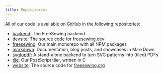 ```yaml
---
title: Repositories
---
```


All of our code is available on GitHub in the following repositories:

 - [backend](/repos/backend): The FreeSewing backend
 - [devsite](/repos/devsite): The source code for [freesewing.dev](https://freesewing.dev)
 - [freesewing](/repos/freesewing): Our main monorepo with all NPM packages
 - [markdown](/repos/markdown): Documentation, blog posts, and showcases in MarkDown
 - [svgtopdf](/repos/svgtopfd): A stand-alone backend to turn SVG patterns into (tiled) PDFs
 - [tile](/repos/tile): Our PostScript tiler, written in C
 - [website](/repos/website): The source code for [freesewing.org](https://freesewing.org)
